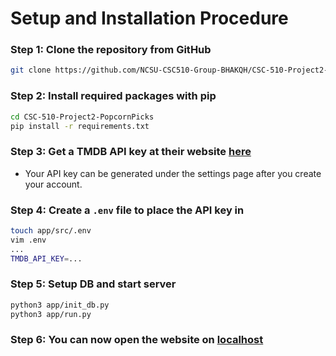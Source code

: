 # Setup and Installation Procedure

### Step 1: Clone the repository from GitHub
```bash
git clone https://github.com/NCSU-CSC510-Group-BHAKQH/CSC-510-Project2-PopcornPicks
```
### Step 2: Install required packages with pip
```bash
cd CSC-510-Project2-PopcornPicks
pip install -r requirements.txt
```
### Step 3: Get a TMDB API key at their website [here](https://www.themoviedb.org/signup)
- Your API key can be generated under the settings page after you create your account.

### Step 4: Create a `.env` file to place the API key in
```bash
touch app/src/.env
vim .env
...
TMDB_API_KEY=...
```
### Step 5: Setup DB and start server
```bash
python3 app/init_db.py
python3 app/run.py
```
### Step 6: You can now open the website on [localhost](http://127.0.0.1:8000/)
